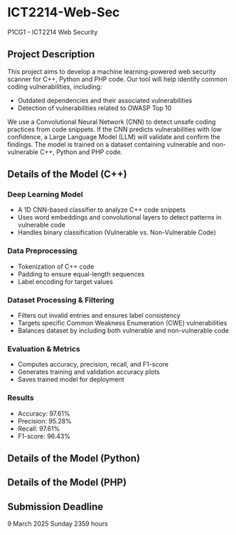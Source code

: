 # ICT2214-Web-Sec
P1CG1 - ICT2214 Web Security

## Project Description
This project aims to develop a machine learning-powered web security scanner for C++, Python and PHP code. Our tool will help identify common coding vulnerabilities, including:
- Outdated dependencies and their associated vulnerabilities
- Detection of vulnerabilities related to OWASP Top 10

We use a Convolutional Neural Network (CNN) to detect unsafe coding practices from code snippets.
If the CNN predicts vulnerabilities with low confidence, a Large Language Model (LLM) will validate and confirm the findings.
The model is trained on a dataset containing vulnerable and non-vulnerable C++, Python and PHP code.

## Details of the Model (C++)
### Deep Learning Model
- A 1D CNN-based classifier to analyze C++ code snippets
- Uses word embeddings and convolutional layers to detect patterns in vulnerable code
- Handles binary classification (Vulnerable vs. Non-Vulnerable Code)

### Data Preprocessing
- Tokenization of C++ code
- Padding to ensure equal-length sequences
- Label encoding for target values

### Dataset Processing & Filtering
- Filters out invalid entries and ensures label consistency
- Targets specific Common Weakness Enumeration (CWE) vulnerabilities
- Balances dataset by including both vulnerable and non-vulnerable code

### Evaluation & Metrics
- Computes accuracy, precision, recall, and F1-score
- Generates training and validation accuracy plots
- Saves trained model for deployment

### Results
- Accuracy: 97.61%
- Precision: 95.28%
- Recall: 97.61%
- F1-score: 96.43%

## Details of the Model (Python)

## Details of the Model (PHP)


## Submission Deadline
9 March 2025 Sunday 2359 hours
